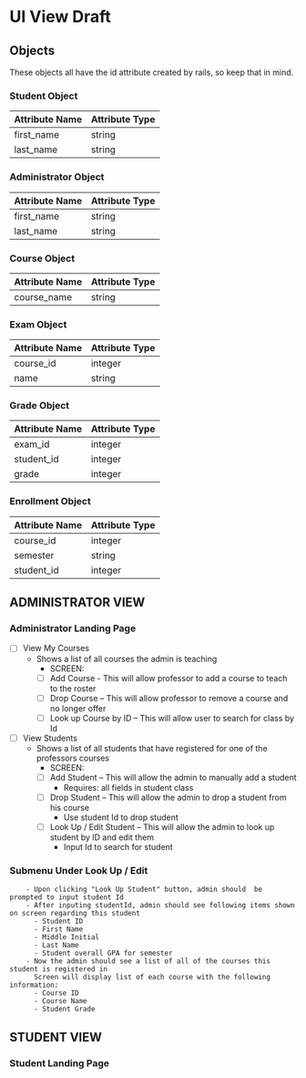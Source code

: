 # UI View Draft

## Objects

These objects all have the id attribute created by rails, so keep that in mind.

### Student Object

|Attribute Name|Attribute Type|
|--------------|--------------|
|first_name    |string        |
|last_name     |string        |

### Administrator Object

|Attribute Name|Attribute Type|
|--------------|--------------|
|first_name    |string        |
|last_name     |string        |

### Course Object

|Attribute Name|Attribute Type|
|--------------|--------------|
|course_name   |string        |

### Exam Object

|Attribute Name|Attribute Type|
|--------------|--------------|
|course_id     |integer       |
|name          |string        |

### Grade Object

|Attribute Name|Attribute Type|
|--------------|--------------|
|exam_id       |integer       |
|student_id    |integer       |
|grade         |integer       |

### Enrollment Object

|Attribute Name|Attribute Type|
|--------------|--------------|
|course_id     |integer       |
|semester      |string        |
|student_id    |integer       |

## ADMINISTRATOR VIEW

### Administrator Landing Page

- [ ] View My Courses
  - Shows a list of all courses the admin is teaching
    - SCREEN:
    - [ ] Add Course - This will allow professor to add a course to teach to the roster
    - [ ] Drop Course – This will allow professor to remove a course and no longer offer
    - [ ] Look up Course by ID – This will allow user to search for class by Id
- [ ] View Students
  - Shows a list of all students that have registered for one of the professors courses
    - SCREEN:
    - [ ] Add Student – This will allow the admin to manually add a student
      - Requires: all fields in student class
    - [ ] Drop Student – This will allow the admin to drop a student from his course
      - Use student Id to drop student
    - [ ] Look Up / Edit Student – This will allow the admin to look up student by ID and edit them
      - Input Id to search for student

### Submenu Under Look Up / Edit

        - Upon clicking "Look Up Student" button, admin should  be prompted to input student Id
        - After inputing studentId, admin should see following items shown on screen regarding this student
          - Student ID
          - First Name
          - Middle Initial
          - Last Name
          - Student overall GPA for semester
        - Now the admin should see a list of all of the courses this student is registered in
          Screen will display list of each course with the following information:
          - Course ID
          - Course Name
          - Student Grade

## STUDENT VIEW

### Student Landing Page
